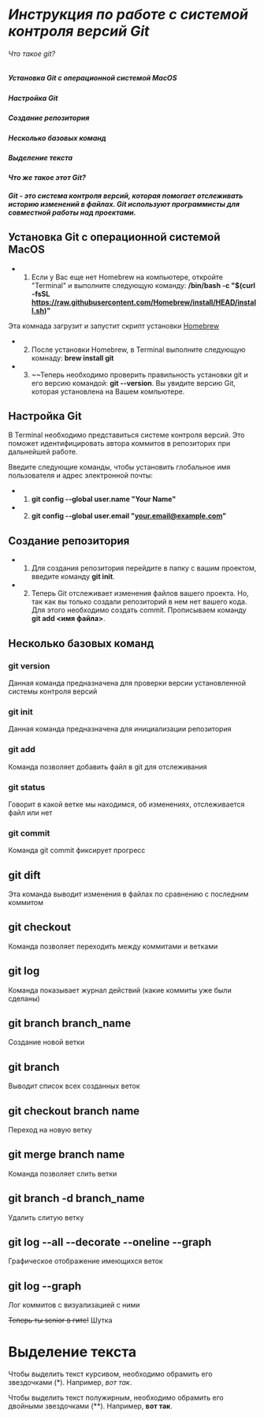 # ***Инструкция по работе с системой контроля версий Git***

###### Что такое git? ######
##### Установка Git с операционной системой MacOS #####
##### Настройка Git #####
##### Создание репозитория #####
##### Несколько базовых команд #####
##### Выделение текста #####

#### ***Что же такое этот Git?*** ####

##### Git - это система контроля версий, которая помогает отслеживать историю изменений в файлах. Git используют программисты для совместной работы над проектами. #####

## Установка Git с операционной системой MacOS

* 1. Если у Вас еще нет Homebrew  на компьютере, откройте "Terminal" и выполните следующую команду: **/bin/bash -c "$(curl -fsSL https://raw.githubusercontent.com/Homebrew/install/HEAD/install.sh)"**

Эта комнада загрузит и запустит скрипт установки <u>Homebrew</u>

* 2. После установки Homebrew, в Terminal выполните следующую комнаду: **brew install git** 

* 3. ~~Теперь необходимо проверить правильность установки git  и его версию командой: **git --version**. Вы увидите версию Git, которая установлена на Вашем компьютере.

## Настройка Git

В Terminal необходимо представиться системе контроля версий. Это поможет идентифицировать автора коммитов в репозиторих при дальнейшей работе.

Введите следующие команды, чтобы установить глобальное имя пользователя и адрес электронной почты: 

* 1. **git config --global user.name "Your Name"**

* 2. **git config --global user.email "your.email@example.com"**

## Создание репозитория

* 1. Для создания репозитория перейдите в папку с вашим проектом, введите команду **git init**.

* 2. Теперь Git отслеживает изменения файлов вашего проекта. Но, так как вы только создали репозиторий в нем нет вашего кода. Для этого необходимо создать commit. Прописываем команду **git add <имя файла>**.

## Несколько базовых команд

### git version

Данная команда предназначена для проверки версии установленной системы контроля версий

### git init

Данная команда предназначена для инициализации репозитория

### git add

Команда позволяет добавить файл в git для отслеживания

### git status

Говорит в какой ветке мы находимся, об изменениях, отслеживается файл или нет

### git commit

Команда git commit фиксирует прогресс

## git dift

Эта команда выводит изменения в файлах по сравнению с последним коммитом

## git checkout

Команда позволяет переходить между коммитами и ветками

## git log

Команда показывает журнал действий (какие коммиты уже были сделаны)

## git branch branch_name

Создание новой ветки

## git branch

Выводит список всех созданных веток

## git checkout branch name

Переход на новую ветку

## git merge branch name

Команда позволяет слить ветки

## git branch -d branch_name

Удалить слитую ветку

## git log --all --decorate --oneline  --graph

Графическое отображение имеющихся веток

## git log --graph

Лог коммитов с визуализацией с ними

~~Теперь ты senior в гите!~~ Шутка

# Выделение текста

Чтобы выделить текст курсивом, необходимо обрамить его звездочками (*). Например, *вот так*.

Чтобы выделить текст полужирным, необходимо обрамить его двойными звездочками (**). Например, **вот так**.
